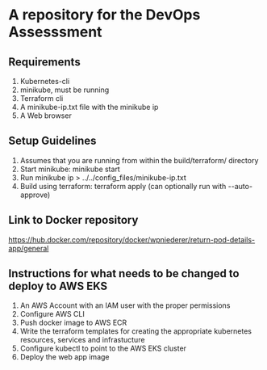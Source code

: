 # A repository for the DevOps Assesssment
## Requirements
1. Kubernetes-cli
2. minikube, must be running
3. Terraform cli
4. A minikube-ip.txt file with the minikube ip
5. A Web browser
## Setup Guidelines
1. Assumes that you are running from within the build/terraform/ directory
2. Start minikube: minikube start
3. Run minikube ip > ../../config_files/minikube-ip.txt 
4. Build using terraform: terraform apply (can optionally run with --auto-approve)
## Link to Docker repository 
https://hub.docker.com/repository/docker/wpniederer/return-pod-details-app/general
## Instructions for what needs to be changed to deploy to AWS EKS
1. An AWS Account with an IAM user with the proper permissions
2. Configure AWS CLI
3. Push docker image to AWS ECR
4. Write the terraform templates for creating the appropriate kubernetes resources, services and infrastucture
5. Configure kubectl to point to the AWS EKS cluster
6. Deploy the web app image

